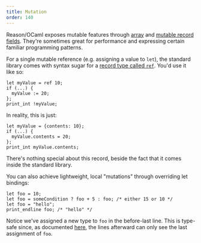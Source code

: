 ```yaml
---
title: Mutation
order: 140
---
```


Reason/OCaml exposes mutable features through [array](array) and [mutable record fields](record#mutable-fields). They're sometimes great for performance and expressing certain familiar programming patterns.

For a single mutable reference (e.g. assigning a value to `let`), the standard library comes with syntax sugar for a [record type called `ref`](/api/Pervasives.html#TYPEref). You'd use it like so:

```reason
let myValue = ref 10;
if (...) {
  myValue := 20;
};
print_int !myValue;
```

In reality, this is just:

```reason
let myValue = {contents: 10};
if (...) {
  myValue.contents = 20;
};
print_int myValue.contents;
```

There's nothing special about this record, beside the fact that it comes inside the standard library.

You can also achieve lightweight, local "mutations" through overriding let bindings:

```reason
let foo = 10;
let foo = someCondition ? foo + 5 : foo; /* either 15 or 10 */
let foo = "hello";
print_endline foo; /* "hello" */
```

Notice we've assigned a new type to `foo` in the before-last line. This is type-safe since, as documented [here](#basics-let-binding), the lines afterward can only see the last assignment of `foo`.
